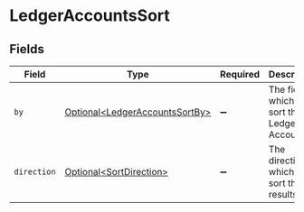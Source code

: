# LedgerAccountsSort


## Fields

| Field                                                                              | Type                                                                               | Required                                                                           | Description                                                                        | Example                                                                            |
| ---------------------------------------------------------------------------------- | ---------------------------------------------------------------------------------- | ---------------------------------------------------------------------------------- | ---------------------------------------------------------------------------------- | ---------------------------------------------------------------------------------- |
| `by`                                                                               | [Optional\<LedgerAccountsSortBy>](../../models/components/LedgerAccountsSortBy.md) | :heavy_minus_sign:                                                                 | The field on which to sort the Ledger Accounts                                     | updated_at                                                                         |
| `direction`                                                                        | [Optional\<SortDirection>](../../models/components/SortDirection.md)               | :heavy_minus_sign:                                                                 | The direction in which to sort the results                                         |                                                                                    |